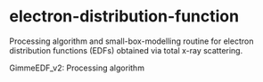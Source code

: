 # electron-distribution-function
Processing algorithm and small-box-modelling routine for electron distribution functions (EDFs) obtained via total x-ray scattering.

GimmeEDF_v2: Processing algorithm
